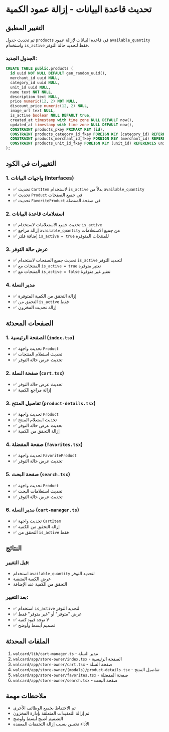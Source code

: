 # تحديث قاعدة البيانات - إزالة عمود الكمية

## التغيير المطبق

تم تحديث جدول `products` في قاعدة البيانات لإزالة عمود `available_quantity` واستخدام `is_active` فقط لتحديد حالة التوفر.

### الجدول الجديد:
```sql
CREATE TABLE public.products (
  id uuid NOT NULL DEFAULT gen_random_uuid(),
  merchant_id uuid NULL,
  category_id uuid NULL,
  unit_id uuid NULL,
  name text NOT NULL,
  description text NULL,
  price numeric(12, 2) NOT NULL,
  discount_price numeric(12, 2) NULL,
  image_url text NULL,
  is_active boolean NULL DEFAULT true,
  created_at timestamp with time zone NULL DEFAULT now(),
  updated_at timestamp with time zone NULL DEFAULT now(),
  CONSTRAINT products_pkey PRIMARY KEY (id),
  CONSTRAINT products_category_id_fkey FOREIGN KEY (category_id) REFERENCES product_categories (id),
  CONSTRAINT products_merchant_id_fkey FOREIGN KEY (merchant_id) REFERENCES merchants (user_id),
  CONSTRAINT products_unit_id_fkey FOREIGN KEY (unit_id) REFERENCES unit (id)
);
```

## التغييرات في الكود

### 1. واجهات البيانات (Interfaces)
- ✅ تحديث `CartItem` لاستخدام `is_active` بدلاً من `available_quantity`
- ✅ تحديث `Product` في جميع الصفحات
- ✅ تحديث `FavoriteProduct` في صفحة المفضلة

### 2. استعلامات قاعدة البيانات
- ✅ تحديث جميع الاستعلامات لاستخدام `is_active`
- ✅ إزالة مراجع `available_quantity` من جميع الاستعلامات
- ✅ إضافة فلتر `is_active = true` للمنتجات المتوفرة

### 3. عرض حالة التوفر
- ✅ تحديث جميع الصفحات لاستخدام `is_active` لتحديد التوفر
- ✅ المنتجات مع `is_active = true` تعتبر متوفرة
- ✅ المنتجات مع `is_active = false` تعتبر غير متوفرة

### 4. مدير السلة
- ✅ إزالة التحقق من الكمية المتوفرة
- ✅ التحقق من `is_active` فقط
- ✅ إزالة تحديث المخزون

## الصفحات المحدثة

### 1. الصفحة الرئيسية (`index.tsx`)
- ✅ تحديث واجهة `Product`
- ✅ تحديث استعلام المنتجات
- ✅ تحديث عرض حالة التوفر

### 2. صفحة السلة (`cart.tsx`)
- ✅ تحديث عرض حالة التوفر
- ✅ إزالة مراجع الكمية

### 3. تفاصيل المنتج (`product-details.tsx`)
- ✅ تحديث واجهة `Product`
- ✅ تحديث استعلام المنتج
- ✅ تحديث عرض حالة التوفر
- ✅ إزالة التحقق من الكمية

### 4. صفحة المفضلة (`favorites.tsx`)
- ✅ تحديث واجهة `FavoriteProduct`
- ✅ تحديث عرض حالة التوفر

### 5. صفحة البحث (`search.tsx`)
- ✅ تحديث واجهة `Product`
- ✅ تحديث استعلامات البحث
- ✅ تحديث عرض حالة التوفر

### 6. مدير السلة (`cart-manager.ts`)
- ✅ تحديث واجهة `CartItem`
- ✅ إزالة التحقق من الكمية
- ✅ التحقق من `is_active` فقط

## النتائج

### قبل التغيير:
- استخدام `available_quantity` لتحديد التوفر
- عرض الكمية المتبقية
- التحقق من الكمية عند الإضافة

### بعد التغيير:
- ✅ استخدام `is_active` لتحديد التوفر
- ✅ عرض "متوفر" أو "غير متوفر" فقط
- ✅ لا توجد قيود كمية
- ✅ تصميم أبسط وأوضح

## الملفات المحدثة

1. `walcard/lib/cart-manager.ts` - مدير السلة
2. `walcard/app/store-owner/index.tsx` - الصفحة الرئيسية
3. `walcard/app/store-owner/cart.tsx` - صفحة السلة
4. `walcard/app/store-owner/(modals)/product-details.tsx` - تفاصيل المنتج
5. `walcard/app/store-owner/favorites.tsx` - صفحة المفضلة
6. `walcard/app/store-owner/search.tsx` - صفحة البحث

## ملاحظات مهمة

- تم الاحتفاظ بجميع الوظائف الأخرى
- تم إزالة التعقيدات المتعلقة بإدارة المخزون
- التصميم أصبح أبسط وأوضح
- الأداء تحسن بسبب إزالة التحققات المعقدة 
